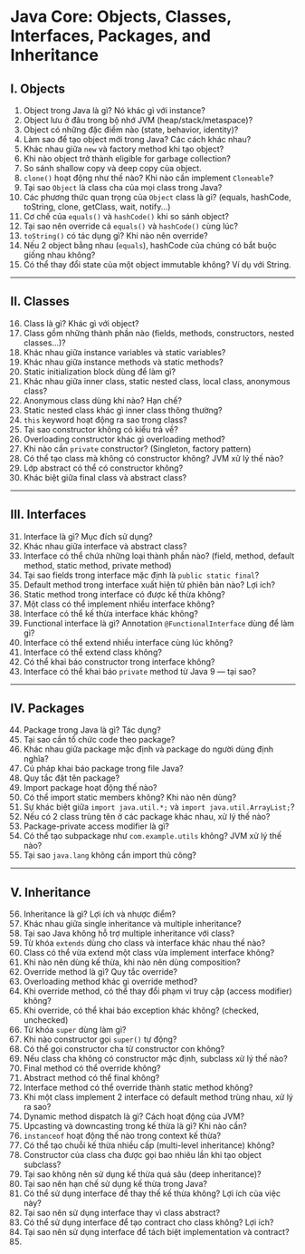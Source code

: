 # Java Core: Objects, Classes, Interfaces, Packages, and Inheritance

## **I. Objects**

1. Object trong Java là gì? Nó khác gì với instance?
2. Object lưu ở đâu trong bộ nhớ JVM (heap/stack/metaspace)?
3. Object có những đặc điểm nào (state, behavior, identity)?
4. Làm sao để tạo object mới trong Java? Các cách khác nhau?
5. Khác nhau giữa `new` và factory method khi tạo object?
6. Khi nào object trở thành eligible for garbage collection?
7. So sánh shallow copy và deep copy của object.
8. `clone()` hoạt động như thế nào? Khi nào cần implement `Cloneable`?
9. Tại sao `Object` là class cha của mọi class trong Java?
10. Các phương thức quan trọng của `Object` class là gì? (equals, hashCode, toString, clone, getClass, wait, notify...)
11. Cơ chế của `equals()` và `hashCode()` khi so sánh object?
12. Tại sao nên override cả `equals()` và `hashCode()` cùng lúc?
13. `toString()` có tác dụng gì? Khi nào nên override?
14. Nếu 2 object bằng nhau (`equals`), hashCode của chúng có bắt buộc giống nhau không?
15. Có thể thay đổi state của một object immutable không? Ví dụ với String.

---

## **II. Classes**

16. Class là gì? Khác gì với object?
17. Class gồm những thành phần nào (fields, methods, constructors, nested classes...)?
18. Khác nhau giữa instance variables và static variables?
19. Khác nhau giữa instance methods và static methods?
20. Static initialization block dùng để làm gì?
21. Khác nhau giữa inner class, static nested class, local class, anonymous class?
22. Anonymous class dùng khi nào? Hạn chế?
23. Static nested class khác gì inner class thông thường?
24. `this` keyword hoạt động ra sao trong class?
25. Tại sao constructor không có kiểu trả về?
26. Overloading constructor khác gì overloading method?
27. Khi nào cần `private` constructor? (Singleton, factory pattern)
28. Có thể tạo class mà không có constructor không? JVM xử lý thế nào?
29. Lớp abstract có thể có constructor không?
30. Khác biệt giữa final class và abstract class?

---

## **III. Interfaces**

31. Interface là gì? Mục đích sử dụng?
32. Khác nhau giữa interface và abstract class?
33. Interface có thể chứa những loại thành phần nào? (field, method, default method, static method, private method)
34. Tại sao fields trong interface mặc định là `public static final`?
35. Default method trong interface xuất hiện từ phiên bản nào? Lợi ích?
36. Static method trong interface có được kế thừa không?
37. Một class có thể implement nhiều interface không?
38. Interface có thể kế thừa interface khác không?
39. Functional interface là gì? Annotation `@FunctionalInterface` dùng để làm gì?
40. Interface có thể extend nhiều interface cùng lúc không?
41. Interface có thể extend class không?
42. Có thể khai báo constructor trong interface không?
43. Interface có thể khai báo `private` method từ Java 9 — tại sao?

---

## **IV. Packages**

44. Package trong Java là gì? Tác dụng?
45. Tại sao cần tổ chức code theo package?
46. Khác nhau giữa package mặc định và package do người dùng định nghĩa?
47. Cú pháp khai báo package trong file Java?
48. Quy tắc đặt tên package?
49. Import package hoạt động thế nào?
50. Có thể import static members không? Khi nào nên dùng?
51. Sự khác biệt giữa `import java.util.*;` và `import java.util.ArrayList;`?
52. Nếu có 2 class trùng tên ở các package khác nhau, xử lý thế nào?
53. Package-private access modifier là gì?
54. Có thể tạo subpackage như `com.example.utils` không? JVM xử lý thế nào?
55. Tại sao `java.lang` không cần import thủ công?

---

## **V. Inheritance**

56. Inheritance là gì? Lợi ích và nhược điểm?
57. Khác nhau giữa single inheritance và multiple inheritance?
58. Tại sao Java không hỗ trợ multiple inheritance với class?
59. Từ khóa `extends` dùng cho class và interface khác nhau thế nào?
60. Class có thể vừa extend một class vừa implement interface không?
61. Khi nào nên dùng kế thừa, khi nào nên dùng composition?
62. Override method là gì? Quy tắc override?
63. Overloading method khác gì override method?
64. Khi override method, có thể thay đổi phạm vi truy cập (access modifier) không?
65. Khi override, có thể khai báo exception khác không? (checked, unchecked)
66. Từ khóa `super` dùng làm gì?
67. Khi nào constructor gọi `super()` tự động?
68. Có thể gọi constructor cha từ constructor con không?
69. Nếu class cha không có constructor mặc định, subclass xử lý thế nào?
70. Final method có thể override không?
71. Abstract method có thể final không?
72. Interface method có thể override thành static method không?
73. Khi một class implement 2 interface có default method trùng nhau, xử lý ra sao?
74. Dynamic method dispatch là gì? Cách hoạt động của JVM?
75. Upcasting và downcasting trong kế thừa là gì? Khi nào cần?
76. `instanceof` hoạt động thế nào trong context kế thừa?
77. Có thể tạo chuỗi kế thừa nhiều cấp (multi-level inheritance) không?
78. Constructor của class cha được gọi bao nhiêu lần khi tạo object subclass?
79. Tại sao không nên sử dụng kế thừa quá sâu (deep inheritance)?
80. Tại sao nên hạn chế sử dụng kế thừa trong Java?
81. Có thể sử dụng interface để thay thế kế thừa không? Lợi ích của việc này?
82. Tại sao nên sử dụng interface thay vì class abstract?
83. Có thể sử dụng interface để tạo contract cho class không? Lợi ích?
84. Tại sao nên sử dụng interface để tách biệt implementation và contract?
85. 